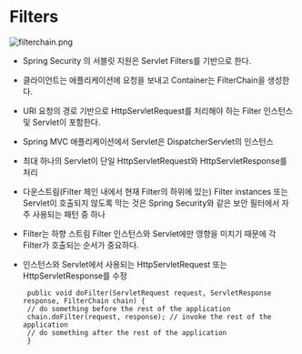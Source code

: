# Filters

![filterchain.png](src%2Fmain%2Fresources%2Fimg%2Ffilterchain.png)

- Spring Security 의 서블릿 지원은 Servlet Filters를 기반으로 한다.

- 클라이언트는 애플리케이션에 요청을 보내고 Container는 FilterChain을 생성한다. 
- URI 요청의 경로 기반으로 HttpServletRequest를 처리해야 하는 Filter 인스턴스 및 Servlet이 포함한다.
- Spring MVC 애플리케이션에서 Servlet은 DispatcherServlet의 인스턴스
- 최대 하나의 Servlet이 단일 HttpServletRequest와 HttpServletResponse를 처리
- 다운스트림(Filter 체인 내에서 현재 Filter의 하위에 있는) Filter instances 또는 Servlet이 호출되지 않도록 막는 것은 Spring Security와 같은 보안 필터에서 자주 사용되는 패턴 중 하나
- Filter는 하향 스트림 Filter 인스턴스와 Servlet에만 영향을 미치기 때문에 각 Filter가 호출되는 순서가 중요하다.
- 인스턴스와 Servlet에서 사용되는 HttpServletRequest 또는 HttpServletResponse를 수정
   ```
    public void doFilter(ServletRequest request, ServletResponse response, FilterChain chain) {
    // do something before the rest of the application
    chain.doFilter(request, response); // invoke the rest of the application
    // do something after the rest of the application
    }
   ```
    
